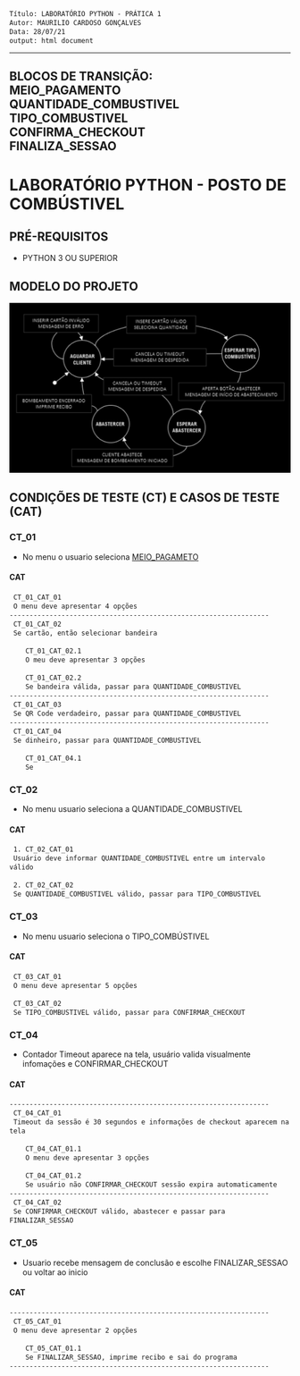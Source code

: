```
Título: LABORATÓRIO PYTHON - PRÁTICA 1
Autor: MAURILIO CARDOSO GONÇALVES
Data: 28/07/21
output: html document
```
---
BLOCOS DE TRANSIÇÃO: <br>
<a name="MP">MEIO_PAGAMENTO<a/> <br>
<a name="QC">QUANTIDADE_COMBUSTIVEL</a> <br>
<a name="TC">TIPO_COMBUSTIVEL</a> <br>
<a name="CC">CONFIRMA_CHECKOUT</a><br>
<a name="FS">FINALIZA_SESSAO</a>
---

# LABORATÓRIO PYTHON - POSTO DE COMBÚSTIVEL
## PRÉ-REQUISITOS
* PYTHON 3 OU SUPERIOR

## MODELO DO PROJETO
![](app_resources/modelo_projeto.png)

## CONDIÇÕES DE TESTE (CT) E CASOS DE TESTE (CAT) 
### CT_01
* No menu o usuario seleciona [MEIO_PAGAMETO](MP)
#### CAT
```
 CT_01_CAT_01
 O menu deve apresentar 4 opções
-----------------------------------------------------------------
 CT_01_CAT_02 
 Se cartão, então selecionar bandeira
    
    CT_01_CAT_02.1 
    O meu deve apresentar 3 opções
   
    CT_01_CAT_02.2
    Se bandeira válida, passar para QUANTIDADE_COMBUSTIVEL
----------------------------------------------------------------- 
 CT_01_CAT_03
 Se QR Code verdadeiro, passar para QUANTIDADE_COMBUSTIVEL
----------------------------------------------------------------- 
 CT_01_CAT_04
 Se dinheiro, passar para QUANTIDADE_COMBUSTIVEL
    
    CT_01_CAT_04.1
    Se 
```
### CT_02
* No menu usuario seleciona a QUANTIDADE_COMBUSTIVEL
#### CAT
```
 1. CT_02_CAT_01
 Usuário deve informar QUANTIDADE_COMBUSTIVEL entre um intervalo válido

 2. CT_02_CAT_02
 Se QUANTIDADE_COMBUSTIVEL válido, passar para TIPO_COMBUSTIVEL
```

### CT_03
* No menu usuario seleciona o TIPO_COMBÚSTIVEL
#### CAT
```
 CT_03_CAT_01
 O menu deve apresentar 5 opções

 CT_03_CAT_02
 Se TIPO_COMBUSTIVEL válido, passar para CONFIRMAR_CHECKOUT
```

### CT_04
* Contador Timeout aparece na tela, usuário valida visualmente infomações e CONFIRMAR_CHECKOUT
#### CAT
```
-----------------------------------------------------------------
 CT_04_CAT_01
 Timeout da sessão é 30 segundos e informações de checkout aparecem na tela
 
    CT_04_CAT_01.1
    O menu deve apresentar 3 opções
    
    CT_04_CAT_01.2
    Se usuário não CONFIRMAR_CHECKOUT sessão expira automaticamente
-----------------------------------------------------------------
 CT_04_CAT_02
 Se CONFIRMAR_CHECKOUT válido, abastecer e passar para FINALIZAR_SESSAO
```

### CT_05
* Usuario recebe mensagem de conclusão e escolhe FINALIZAR_SESSAO ou voltar ao inicio
#### CAT
```
-----------------------------------------------------------------
 CT_05_CAT_01
 O menu deve apresentar 2 opções
 
    CT_05_CAT_01.1
    Se FINALIZAR_SESSAO, imprime recibo e sai do programa
-----------------------------------------------------------------
```